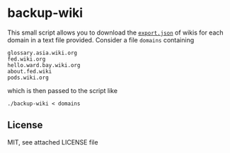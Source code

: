 # backup-wiki

This small script allows you to download the [`export.json`](http://about.fed.wiki/view/curl-this-site/view/curl-a-page) of wikis for each domain in a text file provided.
Consider a file `domains` containing

    glossary.asia.wiki.org
    fed.wiki.org
    hello.ward.bay.wiki.org
    about.fed.wiki
    pods.wiki.org

which is then passed to the script like

    ./backup-wiki < domains

## License

MIT, see attached LICENSE file
